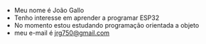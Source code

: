 - Meu nome é João Gallo
- Tenho interesse em aprender a  programar ESP32
- No momento estou estudando programação orientada a objeto
- meu e-mail é jrg750@gmail.com

<!---
JoaoGallo23/JoaoGallo23 is a ✨ special ✨ repository because its `README.md` (this file) appears on your GitHub profile.
You can click the Preview link to take a look at your changes.
--->
